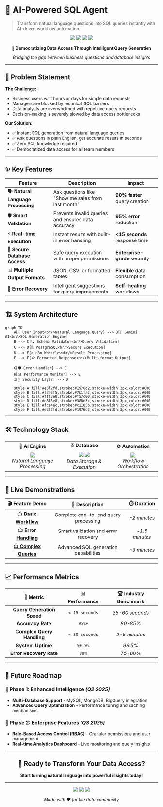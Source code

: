 # 🤖 AI-Powered SQL Agent
> Transform natural language questions into SQL queries instantly with AI-driven workflow automation

<p align="center">
  <img src="https://img.shields.io/badge/PostgreSQL-316192?style=for-the-badge&logo=postgresql&logoColor=white" />
  <img src="https://img.shields.io/badge/n8n-EA4B71?style=for-the-badge&logo=n8n&logoColor=white" />
  <img src="https://img.shields.io/badge/Supabase-3ECF8E?style=for-the-badge&logo=supabase&logoColor=white" />
  <img src="https://img.shields.io/badge/Gemini_AI-4285F4?style=for-the-badge&logo=google&logoColor=white" />
</p>

<div align="center">

**🚀 Democratizing Data Access Through Intelligent Query Generation**

*Bridging the gap between business questions and database insights*

</div>

---

## 🎯 Problem Statement

**The Challenge:**
- Business users wait hours or days for simple data requests
- Managers are blocked by technical SQL barriers  
- Data analysts are overwhelmed with repetitive query requests
- Decision-making is severely slowed by data access bottlenecks

**Our Solution:**
- ✅ Instant SQL generation from natural language queries
- ✅ Ask questions in plain English, get accurate results in seconds
- ✅ Zero SQL knowledge required
- ✅ Democratized data access for all team members

---

## ✨ Key Features

| Feature | Description | Impact |
|---------|-------------|---------|
| 🗣️ **Natural Language Processing** | Ask questions like "Show me sales from last month" | **90% faster** query creation |
| 🛡️ **Smart Validation** | Prevents invalid queries and ensures data accuracy | **95% error** reduction |
| ⚡ **Real-time Execution** | Instant results with built-in error handling | **<15 seconds** response time |
| 🔐 **Secure Database Access** | Safe query execution with proper permissions | **Enterprise-grade** security |
| 📊 **Multiple Output Formats** | JSON, CSV, or formatted tables | **Flexible** data consumption |
| 🔄 **Error Recovery** | Intelligent suggestions for query improvements | **Self-healing** workflows |

---

## 🏗️ System Architecture

```mermaid
graph TD
    A[👤 User Input<br/>Natural Language Query] --> B[🧠 Gemini AI<br/>SQL Generation Engine]
    B --> C[🔍 Schema Validator<br/>Query Validation]
    C --> D[🗄️ PostgreSQL<br/>Secure Execution]
    D --> E[⚙️ n8n Workflow<br/>Result Processing]
    E --> F[📋 Formatted Response<br/>Multi-format Output]
    
    G[🛡️ Error Handler] --> C
    H[📊 Performance Monitor] --> E
    I[🔐 Security Layer] --> D
    
    style A fill:#e3f2fd,stroke:#1976d2,stroke-width:3px,color:#000
    style B fill:#f3e5f5,stroke:#7b1fa2,stroke-width:3px,color:#000
    style C fill:#fff3e0,stroke:#f57c00,stroke-width:3px,color:#000
    style D fill:#e8f5e8,stroke:#388e3c,stroke-width:3px,color:#000
    style E fill:#fce4ec,stroke:#c2185b,stroke-width:3px,color:#000
    style F fill:#e3f2fd,stroke:#1976d2,stroke-width:3px,color:#000
```

---

## 🛠️ Technology Stack

<table align="center">
<tr>
<td align="center"><strong>🤖 AI Engine</strong></td>
<td align="center"><strong>🗄️ Database</strong></td>
<td align="center"><strong>⚙️ Automation</strong></td>
</tr>
<tr>
<td align="center">
<img src="https://img.shields.io/badge/Google_Gemini-4285F4?style=flat-square&logo=google&logoColor=white" /><br/>
<em>Natural Language Processing</em>
</td>
<td align="center">
<img src="https://img.shields.io/badge/PostgreSQL-316192?style=flat-square&logo=postgresql&logoColor=white" />
<img src="https://img.shields.io/badge/Supabase-3ECF8E?style=flat-square&logo=supabase&logoColor=white" /><br/>
<em>Data Storage & Execution</em>
</td>
<td align="center">
<img src="https://img.shields.io/badge/n8n-EA4B71?style=flat-square&logo=n8n&logoColor=white" /><br/>
<em>Workflow Orchestration</em>
</td>
</tr>
</table>

---

## 🎥 Live Demonstrations

<div align="center">

| 🎬 **Feature Demo** | 📝 **Description** | ⏱️ **Duration** |
|:-------------------:|:------------------:|:----------------:|
| [📺 **Basic Workflow**](https://github.com/user-attachments/assets/d61b4068-5f1b-426b-84c2-c056f980ddb7) | Complete end-to-end query processing | *~2 minutes* |
| [📺 **Error Handling**](https://github.com/user-attachments/assets/a6c50ae6-3920-4387-af50-9796135c900a) | Smart validation and error recovery | *~1.5 minutes* |
| [📺 **Complex Queries**](https://github.com/user-attachments/assets/59ac2379-ebee-40a4-8227-ede21f0ce541) | Advanced SQL generation capabilities | *~3 minutes* |

</div>

---

## 📈 Performance Metrics

<div align="center">

| 🎯 **Metric** | 📊 **Performance** | 🏆 **Industry Benchmark** |
|:-------------:|:------------------:|:--------------------------:|
| **Query Generation Speed** | `< 15 seconds` | *25-60 seconds* |
| **Accuracy Rate** | `95%+` | *80-85%* |
| **Complex Query Handling** | `< 30 seconds` | *2-5 minutes* |
| **System Uptime** | `99.9%` | *99.5%* |
| **Error Recovery Rate** | `98%` | *75-80%* |

</div>

---

## 🔮 Future Roadmap

### 🎯 **Phase 1: Enhanced Intelligence** *(Q2 2025)*
- **Multi-Database Support** - MySQL, MongoDB, BigQuery integration
- **Advanced Query Optimization** - Performance tuning and caching mechanisms

### 🎯 **Phase 2: Enterprise Features** *(Q3 2025)*
- **Role-Based Access Control (RBAC)** - Granular permissions and user management
- **Real-time Analytics Dashboard** - Live monitoring and query insights

---

<div align="center">

## 🚀 **Ready to Transform Your Data Access?**

**Start turning natural language into powerful insights today!**

---

<p>
<img src="https://img.shields.io/github/stars/yourusername/ai-sql-agent?style=social" />
<img src="https://img.shields.io/github/forks/yourusername/ai-sql-agent?style=social" />
<img src="https://img.shields.io/github/watchers/yourusername/ai-sql-agent?style=social" />
</p>

*Made with ❤️ for the data community*

</div>
